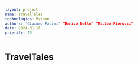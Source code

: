 ```yaml
---
layout: project
name: TravelTales
technologies: Python
authors: "Giacomo Pacini" "Enrico Nello" "Matteo Pierucci"
date: 2024-01-16
priority: 10
---
```


# TravelTales

